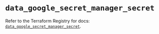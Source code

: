 # `data_google_secret_manager_secret`

Refer to the Terraform Registry for docs: [`data_google_secret_manager_secret`](https://registry.terraform.io/providers/hashicorp/google/5.27.0/docs/data-sources/secret_manager_secret).
